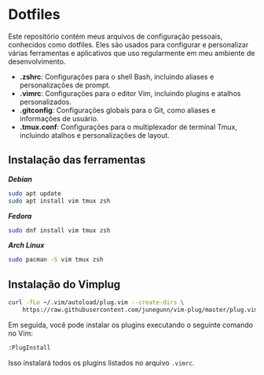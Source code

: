 
# Dotfiles

Este repositório contém meus arquivos de configuração pessoais, conhecidos como dotfiles. Eles são usados para configurar e personalizar várias ferramentas e aplicativos que uso regularmente em meu ambiente de desenvolvimento.


- **.zshrc**: Configurações para o shell Bash, incluindo aliases e personalizações de prompt.
- **.vimrc**: Configurações para o editor Vim, incluindo plugins e atalhos personalizados.
- **.gitconfig**: Configurações globais para o Git, como aliases e informações de usuário.
- **.tmux.conf**: Configurações para o multiplexador de terminal Tmux, incluindo atalhos e personalizações de layout.

## Instalação das ferramentas

***Debian***
```sh
sudo apt update
sudo apt install vim tmux zsh
```

***Fedora***
```sh
sudo dnf install vim tmux zsh
```

***Arch Linux***
```sh
sudo pacman -S vim tmux zsh
```

## Instalação do Vimplug

```sh
curl -fLo ~/.vim/autoload/plug.vim --create-dirs \
    https://raw.githubusercontent.com/junegunn/vim-plug/master/plug.vim
```

Em seguida, você pode instalar os plugins executando o seguinte comando no Vim:

```sh
:PlugInstall
```

Isso instalará todos os plugins listados no arquivo `.vimrc`.
